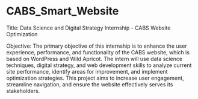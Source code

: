 # CABS_Smart_Website

Title: Data Science and Digital Strategy Internship - CABS Website Optimization

Objective: The primary objective of this internship is to enhance the user experience, performance, and functionality of the CABS website, which is based on WordPress and Wild Apricot. The intern will use data science techniques, digital strategy, and web development skills to analyze current site performance, identify areas for improvement, and implement optimization strategies. This project aims to increase user engagement, streamline navigation, and ensure the website effectively serves its stakeholders.
